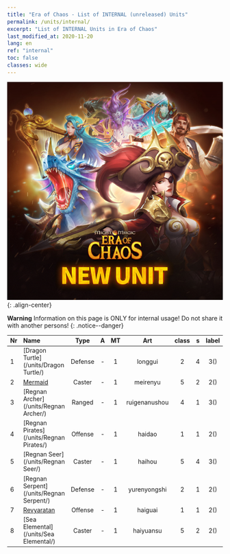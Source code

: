 ```yaml
---
title: "Era of Chaos - List of INTERNAL (unreleased) Units"
permalink: /units/internal/
excerpt: "List of INTERNAL Units in Era of Chaos"
last_modified_at: 2020-11-20
lang: en
ref: "internal"
toc: false
classes: wide
---
```

![image-center](/assets/images/units/newunits.png){: .align-center}

**Warning** Information on this page is ONLY for internal usage! Do not share it with another persons!
{: .notice--danger}

  | Nr |         Name        |   Type   |   A   |    MT     |      Art      |  class  |    s   |   label   |    HP     |
  |:---|:--------------------|:--------:|:-----:|:---------:|:-------------:|:-------:|:------:|:---------:|:----------|
  | 1 | [Dragon Turtle](/units/Dragon Turtle/) | Defense | - | 1 | longgui | 2 |  4 |  3() |  12000  |
  | 2 | [Mermaid](/units/Mermaid/) | Caster | - | 1 | meirenyu | 5 |  2 |  2() |  1648  |
  | 3 | [Regnan Archer](/units/Regnan Archer/) | Ranged | - | 1 | ruigenanushou | 4 |  1 |  3() |  1245  |
  | 4 | [Regnan Pirates](/units/Regnan Pirates/) | Offense | - | 1 | haidao | 1 |  1 |  2() |  695  |
  | 5 | [Regnan Seer](/units/Regnan Seer/) | Caster | - | 1 | haihou | 5 |  4 |  3() |  5091  |
  | 6 | [Regnan Serpent](/units/Regnan Serpent/) | Defense | - | 1 | yurenyongshi | 2 |  1 |  2() |  3027  |
  | 7 | [Revyaratan](/units/Revyaratan/) | Offense | - | 1 | haiguai | 1 |  1 |  2() |  7128  |
  | 8 | [Sea Elemental](/units/Sea Elemental/) | Caster | - | 1 | haiyuansu | 5 |  2 |  2() |  1446  |
